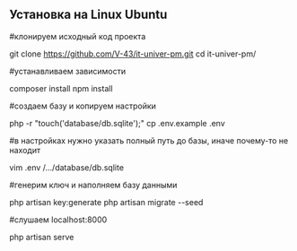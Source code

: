 <h2>Установка на Linux Ubuntu</h2>

#клонируем исходный код проекта 

git clone https://github.com/V-43/it-univer-pm.git
cd it-univer-pm/

#устанавливаем зависимости 

composer install
npm install

#создаем базу и копируем настройки

php -r "touch('database/db.sqlite');"
cp .env.example .env

#в настройках нужно указать полный путь до базы, иначе почему-то не находит

vim .env /.../database/db.sqlite

#генерим ключ и наполняем базу данными

php artisan key:generate
php artisan migrate --seed

#слушаем localhost:8000

php artisan serve

